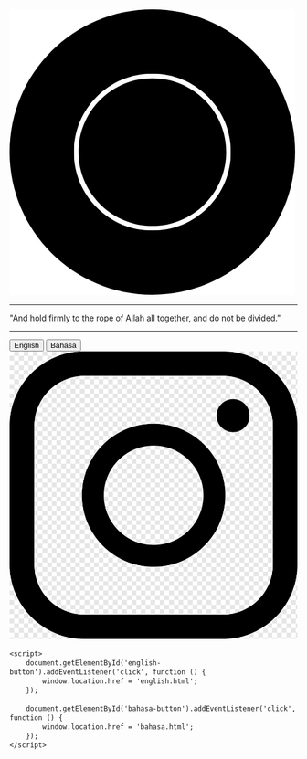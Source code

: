 <head>
    <meta charset="UTF-8">
    <meta name="viewport" content="width=device-width, initial-scale=1.0">
    <link rel="stylesheet" href="style.css">
</head>

<body>
    <img src="images/logo.png">
    <div class="separator">
        <hr class="separator-line">
        <span class="separator-text">"And hold firmly to the rope of Allah all together, and do not be divided."</span>
        <hr class="separator-line">
    </div>
    <div id="language-buttons">
        <button id="english-button">English</button>
        <button id="bahasa-button">Bahasa</button>
    </div>
    <div id="social-links">
        <a href="https://www.instagram.com/alfityah18" target="_blank">
            <img src="images/insta.png" alt="Instagram Icon">
        </a>
    </div>

    <script>
        document.getElementById('english-button').addEventListener('click', function () {
            window.location.href = 'english.html';
        });

        document.getElementById('bahasa-button').addEventListener('click', function () {
            window.location.href = 'bahasa.html';
        });
    </script>
</body>
